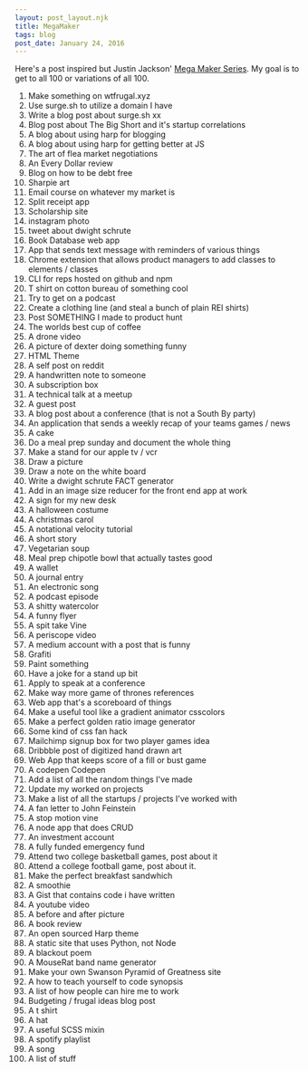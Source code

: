```yaml
---
layout: post_layout.njk
title: MegaMaker
tags: blog
post_date: January 24, 2016
---
```

Here&#39;s a post inspired but Justin Jackson&#39; [Mega Maker Series](http://megamaker.co/). My goal is to get to all 100 or variations of all 100.

1. Make something on wtfrugal.xyz
2. Use surge.sh to utilize a domain I have 
3. Write a blog post about surge.sh xx   
4. Blog post about The Big Short and it&#39;s startup correlations 
5. A blog about using harp for blogging
6. A blog about using harp for getting better at JS
7. The art of flea market negotiations
8. An Every Dollar review
9. Blog on how to be debt free
10. Sharpie art
11. Email course on whatever my market is
12. Split receipt app
13. Scholarship site
14. instagram photo
15. tweet about dwight schrute
16. Book Database web app
17. App that sends text message with reminders of various things
18. Chrome extension that allows product managers to add classes to elements / classes
19. CLI for reps hosted on github and npm
20. T shirt on cotton bureau of something cool
21. Try to get on a podcast
22. Create a clothing line (and steal a bunch of plain REI shirts)
23. Post SOMETHING I made to product hunt
24. The worlds best cup of coffee
25. A drone video
26. A picture of dexter doing something funny
27. HTML Theme
28. A self post on reddit
29. A handwritten note to someone
30. A subscription box
31. A technical talk at a meetup
32. A guest post
33. A blog post about a conference (that is not a South By party)
34. An application that sends a weekly recap of your teams games / news
35. A cake
36. Do a meal prep sunday and document the whole thing
37. Make a stand for our apple tv / vcr
38. Draw a picture
39. Draw a note on the white board
40. Write a dwight schrute FACT generator
41. Add in an image size reducer for the front end app at work
42. A sign for my new desk
43. A halloween costume
44. A christmas carol
45. A notational velocity tutorial
46. A short story
47. Vegetarian soup
48. Meal prep chipotle bowl that actually tastes good
49. A wallet
50. A journal entry
51. An electronic song
52. A podcast episode
53. A shitty watercolor
54. A funny flyer
55. A spit take Vine
56. A periscope video
57. A medium account with a post that is funny
58. Grafiti
59. Paint something
60. Have a joke for a stand up bit
61. Apply to speak at a conference
62. Make way more game of thrones references
63. Web app that&#39;s a scoreboard of things
64. Make a useful tool like a gradient animator csscolors
65. Make a perfect golden ratio image generator
66. Some kind of css fan hack
67. Mailchimp signup box for two player games idea
68. Dribbble post of digitized hand drawn art
69. Web App that keeps score of a fill or bust game
70. A codepen Codepen
71. Add a list of all the random things I've made
72. Update my worked on projects
73. Make a list of all the startups / projects I've worked with
74. A fan letter to John Feinstein
75. A stop motion vine
76. A node app that does CRUD
77. An investment account
78. A fully funded emergency fund
79. Attend two college basketball games, post about it
80. Attend a college football game, post about it.
81. Make the perfect breakfast sandwhich
82. A smoothie
83. A Gist that contains code i have written
84. A youtube video
85. A before and after picture
86. A book review
87. An open sourced Harp theme
88. A static site that uses Python, not Node
89. A blackout poem
90. A MouseRat band name generator
91. Make your own Swanson Pyramid of Greatness site
92. A how to teach yourself to code synopsis
93. A list of how people can hire me to work
94. Budgeting / frugal ideas blog post
95. A t shirt
96. A hat
97. A useful SCSS mixin
98. A spotify playlist
99. A song
100. A list of stuff